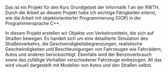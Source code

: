 Das ist ein Projekt für den Kurs Grundgebiet der Informatik 1 an der RWTH. Durch die Arbeit an diesem Projekt habe ich wichtige Fähigkeiten erlernt, 
wie die Arbeit mit objektorientierter Programmierung (OOP) in der Programmiersprache C++.

In diesem Projekt erstellen wir Objekte von Verkehrsmitteln, die sich auf Straßen bewegen. 
Es handelt sich um eine detaillierte Simulation des Straßenverkehrs, die Geschwindigkeitsbegrenzungen, realistische Geschwindigkeiten und Beschleunigungen von Fahrzeugen wie Fahrrädern,
Autos und anderen berücksichtigt. Ebenfalls wird der Benzinverbrauch sowie das zufällige Verhalten verschiedener Fahrzeuge einbezogen.
All das wird visuell dargestellt mit Modellen von Autos und den Straßen selbst.

